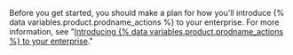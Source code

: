 Before you get started, you should make a plan for how you'll introduce {% data variables.product.prodname_actions %} to your enterprise. For more information, see "[Introducing {% data variables.product.prodname_actions %} to your enterprise](/admin/github-actions/getting-started-with-github-actions-for-your-enterprise/introducing-github-actions-to-your-enterprise)."
